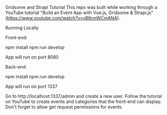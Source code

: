 Gridsome and Strapi Tutorial
This repo was built while working through a YouTube tutorial 
"Build an Event App with Vue.js, Gridsome & Strapi.js"
(https://www.youtube.com/watch?v=vB6rmWCmANA).

Running Locally

Front-end:

npm install
npm run develop

App will run on port 8080


Back-end:

npm install
npm run develop

App will run on port 1337

Go to http://localhost:1337/admin and create a new user.
Follow the tutorial on YouTube to create events and categories that the front-end can display.
Don't forget to allow get request permissions for events.

